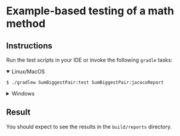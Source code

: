<!--
SPDX-License-Identifier: Apache-2.0

Licensed under the Apache License, Version 2.0 (the "License");
you may not use this file except in compliance with the License.
You may obtain a copy of the License at

    https://www.apache.org/licenses/LICENSE-2.0

Unless required by applicable law or agreed to in writing, software
distributed under the License is distributed on an "AS IS" BASIS,
WITHOUT WARRANTIES OR CONDITIONS OF ANY KIND, either express or implied.
See the License for the specific language governing permissions and
limitations under the License.
-->

# Example-based testing of a math method

## Instructions

Run the test scripts in your IDE or invoke the following `gradle` tasks:

<details open>
<summary>Linux/MacOS</summary>

```
$ ./gradlew SumBiggestPair:test SumBiggestPair:jacocoReport
```
</details>
<details>
<summary>Windows</summary>

```
> gradlew SumBiggestPair:test SumBiggestPair:jacocoReport
```
</details>

## Result

You should expect to see the results in the `build/reports` directory.